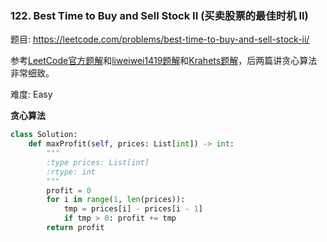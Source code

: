 ### 122. Best Time to Buy and Sell Stock II (买卖股票的最佳时机 II)

题目:
<https://leetcode.com/problems/best-time-to-buy-and-sell-stock-ii/>


参考[LeetCode官方题解](https://leetcode-cn.com/problems/best-time-to-buy-and-sell-stock-ii/solution/mai-mai-gu-piao-de-zui-jia-shi-ji-ii-by-leetcode/)和[liweiwei1419题解](https://leetcode-cn.com/problems/best-time-to-buy-and-sell-stock-ii/solution/tan-xin-suan-fa-by-liweiwei1419-2/)和[Krahets题解](https://leetcode-cn.com/problems/best-time-to-buy-and-sell-stock-ii/solution/best-time-to-buy-and-sell-stock-ii-zhuan-hua-fa-ji/)，后两篇讲贪心算法非常细致。

难度:   Easy


**贪心算法**

```python
class Solution:
    def maxProfit(self, prices: List[int]) -> int:
        """
        :type prices: List[int]
        :rtype: int
        """
        profit = 0
        for i in range(1, len(prices)):
            tmp = prices[i] - prices[i - 1]
            if tmp > 0: profit += tmp
        return profit
```